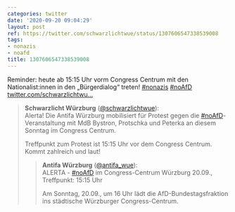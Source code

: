 ```yaml
---
categories: twitter
date: '2020-09-20 09:04:29'
layout: post
ref: https://twitter.com/schwarzlichtwue/status/1307606547338539008
tags:
- nonazis
- noafd
title: 1307606547338539008
---
```

Reminder: heute ab 15:15 Uhr vorm Congress Centrum mit den Nationalist:innen in den „Bürgerdialog“ treten! [#nonazis](/t/nonazis) [#noAfD](/t/noafd) [twitter.com/schwarzlichtwu…](https://twitter.com/schwarzlichtwue/status/1306911666026749952)
> <b>Schwarzlicht Würzburg</b> ([@schwarzlichtwue](https://twitter.com/schwarzlichtwue)):  
>Alerta! Die Antifa Würzburg mobilisiert für Protest gegen die [#noAfD](/t/noafd)-Veranstaltung mit MdB Bystron, Protschka und Peterka an diesem Sonntag im Congress Centrum.   
>  
>  
>  
>Treffpunkt zum Protest ist 15:15 Uhr vor dem Congress Centrum. Kommt zahlreich und laut!    
>> <b>Antifa Würzburg</b> ([@antifa_wue](https://twitter.com/antifa_wue)):    
>>ALERTA - [#noAfD](/t/noafd) im Congress-Centrum Würzburg 20.09., Treffpunkt: 15:15 Uhr    
>>    
>>    
>>    
>>Am Sonntag, 20.09., um 16 Uhr lädt die AfD-Bundestagsfraktion ins städtische Würzburger Congress-Centrum.     
>  
>  

